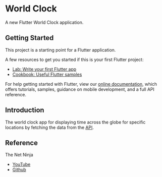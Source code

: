 # World Clock

A new Flutter World Clock application.

## Getting Started

This project is a starting point for a Flutter application.

A few resources to get you started if this is your first Flutter project:

- [Lab: Write your first Flutter app](https://flutter.dev/docs/get-started/codelab)
- [Cookbook: Useful Flutter samples](https://flutter.dev/docs/cookbook)

For help getting started with Flutter, view our
[online documentation](https://flutter.dev/docs), which offers tutorials,
samples, guidance on mobile development, and a full API reference.

## Introduction

The world clock app for displaying time across the globe for specific locations by fetching the data from the [API](http://worldtimeapi.org/).

## Reference

The Net Ninja
- [YouTube](https://www.youtube.com/channel/UCW5YeuERMmlnqo4oq8vwUpg)
- [Github](https://github.com/iamshaunjp)